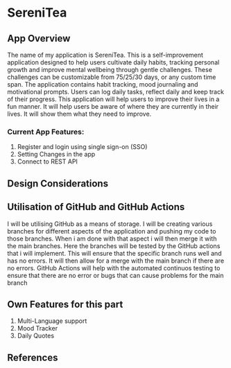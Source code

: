 # SereniTea

## App Overview 

The name of my application is SereniTea. This is a self-improvement  application designed to help users cultivate daily habits, tracking personal growth and improve mental wellbeing through gentle challenges. These challenges can be customizable from 75/25/30 days, or any custom time span. The application contains habit tracking, mood journaling and motivational prompts. Users can log daily tasks, reflect daily and keep track of their progress. This application will help users to improve their lives in a fun manner. It will help users be aware of where they are currently in their lives. It will show them what they need to improve. 

### Current App Features: 

1.	Register and login using single sign-on (SSO)
2.	Setting Changes in the app
3.	Connect to REST API

## Design Considerations

## Utilisation of GitHub and GitHub Actions

I will be utilising GitHub as a means of storage. I will be creating various branches for different aspects of the application and pushing my code to those branches. When i am done with that aspect i will then merge it with the main branches. Here the branches will be tested by the GitHub actions that i will implement. This will ensure that the specific branch runs well and has no errors. It will then allow for a merge with the main branch if there are no errors. GitHub Actions will help with the automated continuos testing to ensure that there are no error or bugs that can cause problems for the main branch

## Own Features for this part

1. Multi-Language support
2. Mood Tracker
3. Daily Quotes

## References 
